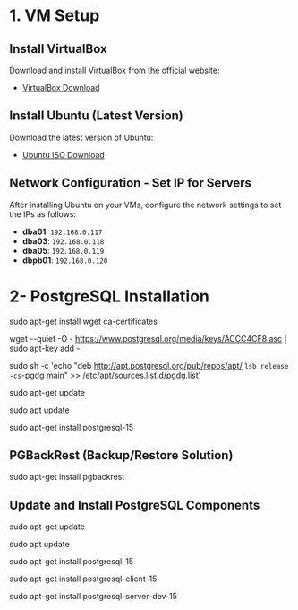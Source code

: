 # 1. VM Setup

## Install VirtualBox
Download and install VirtualBox from the official website:
- [VirtualBox Download](https://www.virtualbox.org/)

## Install Ubuntu (Latest Version)
Download the latest version of Ubuntu:
- [Ubuntu ISO Download](https://ubuntu.com/download)

## Network Configuration - Set IP for Servers

After installing Ubuntu on your VMs, configure the network settings to set the IPs as follows:

- **dba01**: `192.168.0.117`
- **dba03**: `192.168.0.118`
- **dba05**: `192.168.0.119`
- **dbpb01**: `192.168.0.120`

# 2- PostgreSQL Installation
sudo apt-get install wget ca-certificates

wget --quiet -O - https://www.postgresql.org/media/keys/ACCC4CF8.asc | sudo apt-key add -

sudo sh -c 'echo "deb http://apt.postgresql.org/pub/repos/apt/ `lsb_release -cs`-pgdg main" >> /etc/apt/sources.list.d/pgdg.list'

sudo apt-get update

sudo apt update

sudo apt-get install postgresql-15

## PGBackRest (Backup/Restore Solution)
sudo apt-get install pgbackrest

## Update and Install PostgreSQL Components
sudo apt-get update 

sudo apt update 

sudo apt-get install postgresql-15

sudo apt-get install postgresql-client-15 

sudo apt-get install postgresql-server-dev-15
